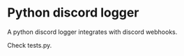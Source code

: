 # Python discord logger

A python discord logger integrates with discord webhooks.

Check tests.py.

